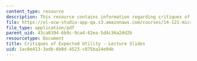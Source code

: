 ```yaml
---
content_type: resource
description: This resource contains information regarding critiques of expected utility.
file: https://ol-ocw-studio-app-qa.s3.amazonaws.com/courses/14-121-microeconomic-theory-i-fall-2015/1ac0e4133adb6b8d4523c875ba24e94b_MIT14_121F15_8S.pdf
file_type: application/pdf
parent_uid: 43ca0394-6b9c-9ca4-62ea-5d4c36a2dd2b
resourcetype: Document
title: Critiques of Expected Utility - Lecture Slides
uid: 1ac0e413-3adb-6b8d-4523-c875ba24e94b
---
```

